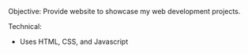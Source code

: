 Objective: Provide website to showcase my web development projects.

Technical:

- Uses HTML, CSS, and Javascript
